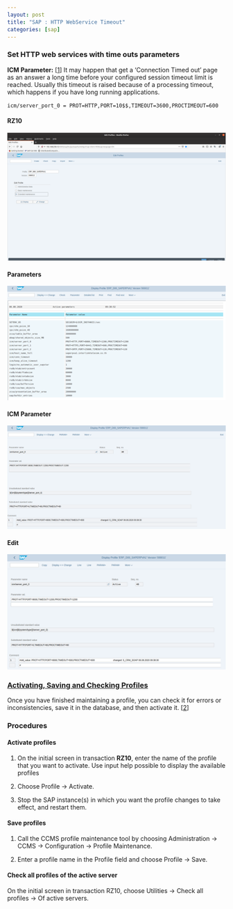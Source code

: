 ```yaml
---
layout: post
title: "SAP : HTTP WebService Timeout"
categories: [sap]
---
```


### Set HTTP web services with time outs parameters

**ICM Parameter:** [[1]]
It may happen that get a ‘Connection Timed out’ page as an answer a long time before your configured session timeout limit is reached. Usually this timeout is raised because of a processing timeout, which happens if you have long running applications.

```
icm/server_port_0 = PROT=HTTP,PORT=10$$,TIMEOUT=3600,PROCTIMEOUT=600
```
#### RZ10
![ProxySQL respo ](/assets/img/blog/2020-08-06/2020-08-06_a.png)

#### Parameters
![ProxySQL respo ](/assets/img/blog/2020-08-06/2020-08-06_b.png)

#### ICM Parameter
![ProxySQL respo ](/assets/img/blog/2020-08-06/2020-08-06_c.png)

#### Edit
![ProxySQL respo ](/assets/img/blog/2020-08-06/2020-08-06_d.png)

### [Activating, Saving and Checking Profiles][2]
Once you have finished maintaining a profile, you can check it for errors or inconsistencies, save it in the database, and then activate it. [[2]]

### Procedures
#### Activate profiles
1. On the initial screen in transaction **RZ10**, enter the name of the profile that you want to activate. Use input help possible to display the available profiles

2. Choose Profile → Activate.

3. Stop the SAP instance(s) in which you want the profile changes to take effect, and restart them.


#### Save profiles
1. Call the CCMS profile maintenance tool by choosing Administration → CCMS → Configuration → Profile Maintenance.

2.   Enter a profile name in the Profile field and choose Profile → Save.  

#### Check all profiles of the active server
On the initial screen in transaction RZ10, choose Utilities → Check all profiles → Of active servers.


[1]: https://blogs.sap.com/2012/09/06/consuming-web-service-in-sap-with-time-outs-parameters/ "HTTP web services with time outs"

[2]: https://help.sap.com/saphelp_sm71_sp13/helpdata/en/c4/3a6254505211d189550000e829fbbd/content.htm?no_cache=true "Activating, Saving and Checking Profiles "
